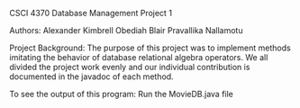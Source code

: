 CSCI 4370 Database Management Project 1

Authors: 
	Alexander Kimbrell
	Obediah Blair
	Pravallika Nallamotu
	

Project Background: The purpose of this project was to implement methods imitating the behavior of database 
relational algebra operators. We all divided the project work evenly and our individual contribution is documented
in the javadoc of each method. 

To see the output of this program: Run the MovieDB.java file
